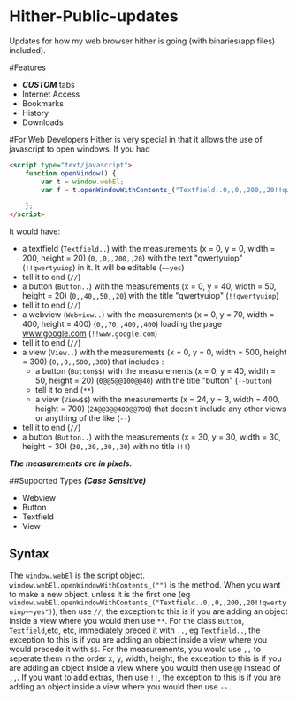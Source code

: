 # Hither-Public-updates
Updates for how my web browser hither is going (with binaries(app files) included).

#Features
 - ***CUSTOM*** tabs
 - Internet Access 
 - Bookmarks
 - History
 - Downloads

#For Web Developers
Hither is very special in that it allows the use of javascript to open windows.
If you had 
```html
<script type="text/javascript">
    function openVindow() {
        var t = window.webEl;
        var f = t.openWindowWithContents_("Textfield..0,,0,,200,,20!!qwertyuiop~~yes//Button..0,,40,,50,,20!!qwertyuiop//Webview..0,,70,,400,,400!!www.google.com//View..0,,0,,500,,300!!Button$$0@@5@@100@@40--button**View$$24@@3@@400@@700--//Button..30,,30,,30,,30!!");
        
    };
</script>
```
It would have:
 - a textfield (`Textfield..`) with the measurements (x = 0, y = 0, width = 200, height = 20) (`0,,0,,200,,20`) with the text "qwertyuiop" (`!!qwertyuiop`) in it. It will be editable (`~~yes`)
 - tell it to end (`//`)
 - a button (`Button..`) with the measurements (x = 0, y = 40, width = 50, height = 20) (`0,,40,,50,,20`) with the title "qwertyuiop" (`!!qwertyuiop`)
 - tell it to end (`//`)
 - a webview (`Webview..`) with the measurements (x = 0, y = 70, width = 400, height = 400) (`0,,70,,400,,400`) loading the page www.google.com (`!!www.google.com`)
 - tell it to end (`//`)
 - a view (`View..`) with the measurements (x = 0, y = 0, width = 500, height = 300) (`0,,0,,500,,300`) that includes :
     - a button (`Button$$`) with the measurements (x = 0, y = 40, width = 50, height = 20) (`0@@5@@100@@40`) with the title "button" (`--button`)
     - tell it to end (`**`)
     - a view (`View$$`) with the measurements (x = 24, y = 3, width = 400, height = 700) (`24@@3@@400@@700`) that doesn't include any other views or anything of the like (`--`)
 - tell it to end (`//`)
 - a button (`Button..`) with the measurements (x = 30, y = 30, width = 30, height = 30) (`30,,30,,30,,30`) with no title (`!!`)

***The measurements are in pixels.***

##Supported Types ***(Case Sensitive)***
 - Webview
 - Button
 - Textfield
 - View

## Syntax
The `window.webEl` is the script object.
`window.webEl.openWindowWithContents_("")` is the method.
When you want to make a new object, unless it is the first one (eg `window.webEl.openWindowWithContents_("Textfield..0,,0,,200,,20!!qwertyuiop~~yes")`),  then use `//`, the exception to this is if you are adding an object inside a view where you would then use `**`.
For the class `Button`, `Textfield`,etc, etc, immediately preced it with `..`, eg `Textfield..`, the exception to this is if you are adding an object inside a view where you would precede it with `$$`.
For the measurements, you would use `,,` to seperate them in the order x, y, width, height, the exception to this is if you are adding an object inside a view where you would then use `@@` instead of `,,`.
If you want to add extras, then use `!!`, the exception to this is if you are adding an object inside a view where you would then use `--`.
